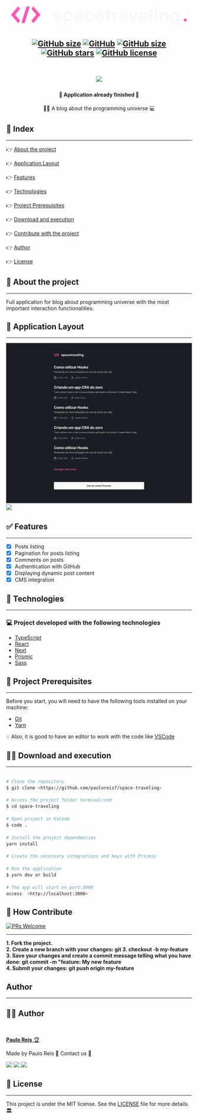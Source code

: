 <h1 align="center">
    <img src=".github/logo.svg" />
</h1>

<h2 align="center">

[![GitHub size](https://img.shields.io/github/repo-size/pauloreis7/space-traveling?color=purple)](https://github.com/pauloreis7/space-traveling/issues)
[![GitHub](https://img.shields.io/badge/types-TypeScript-%23007acc)](https://github.com/pauloreis7/space-traveling)
[![GitHub size](https://img.shields.io/github/last-commit/pauloreis7/space-traveling?color=%23964b00)](https://github.com/pauloreis7/space-traveling/commits)
[![GitHub stars](https://img.shields.io/github/stars/pauloreis7/space-traveling?color=%23f9d71c&style=flat)](https://github.com/pauloreis7/space-traveling/stargazers)
[![GitHub license](https://img.shields.io/github/license/pauloreis7/Foodfy)](https://github.com/pauloreis7/space-traveling/blob/master/LICENSE)

</h2>

<h1 align="center">
    <img src=".github/app.gif" />
</h1>

<h4 align="center">🏁 Application already finished 🏁</h4>

<p align="center">👨‍💻 A blog about the programming universe 💻</p>

## 🔗 Index
---
 <p>👉 <a href="#about">About the project</a> </p>
 <p>👉 <a href="#layout">Application Layout</a> </p>
 <p>👉 <a href="#func">Features</a> </p>
 <p>👉 <a href="#techs">Technologies</a> </p>
 <p>👉 <a href="#requests">Project Prerequisites</a> </p>
 <p>👉 <a href="#work">Download and execution</a> </p>
 <p>👉 <a href="#contribute">Contribute with the project</a> </p>
 <p>👉 <a href="#author">Author</a> </p>
 <p>👉 <a href="#license">License</a> </p>

<a id="about"></a>
## 🔎 About the project
---
<p>Full application for blog about programming universe with the most important interaction functionalities.</p>

<a id="layout"></a>
## 🎨 Application Layout
---
<img src=".github/home.svg" />
<img src=".github/post.svg" />

<a id="func"></a>
## ✅ Features
---
- [x] Posts listing
- [x] Pagination for posts listing
- [x] Comments on posts
- [x] Authentication with GitHub
- [x] Displaying dynamic post content
- [x] CMS integration

<a id="techs"></a>
## 🧪 Technologies
---
### 💻 Project developed with the following technologies

- [TypeScript](https://www.typescriptlang.org/)
- [React](https://reactjs.org/)
- [Next](https://nextjs.org/)
- [Prismic](https://prismic.io/)
- [Sass](https://sass-lang.com/)

<a id="requests"></a>
## 🚨 Project Prerequisites
---
 Before you start, you will need to have the following tools installed on your machine:

* [Git](https://git-scm.com)
* [Yarn](https://yarnpkg.com/)

💡 Also, it is good to have an editor to work with the code like [VSCode](https://code.visualstudio.com/)

<a id="work"></a>
## 🏄‍♂️ Download and execution
---

````bash

# Clone the repository
$ git clone <https://github.com/pauloreis7/space-traveling>

# Access the project folder terminal/cmd
$ cd space-traveling

# Open project in VsCode
$ code .

# Install the project dependencies
yarn install

# Create the necessary integrations and keys with Prismic

# Run the application
$ yarn dev or build

# The app will start on port:3000
access  <http://localhost:3000>

````

<a id="contribute"></a>
## 🎉 How Contribute

[![PRs Welcome](https://img.shields.io/badge/PRs-welcome-brightgreen.svg?style=flat-square)](https://github.com/pauloreis7/space-traveling/pulls)

---

<b>1. Fork the project.</b> <br />
<b>2. Create a new branch with your changes: git 3. checkout -b my-feature</b> <br />
<b>3. Save your changes and create a commit message telling what you have done: git commit -m "feature: My new feature</b> <br />
<b>4. Submit your changes: git push origin my-feature</b>


<a id="author"></a>
## Author
---

## 👨‍💻 Author

<a href="https://github.com/pauloreis7">

<img style="border-radius: 50%;" src="https://avatars1.githubusercontent.com/u/63323224?s=400&v=4" width="100px;" alt=""/>

<b>Paulo Reis</b> 🏆

</a>

<p>Made by Paulo Reis 🤴 Contact us 👋</p>

<a href = "mailto:paulosilvadosreis2057@gmail.com"><img src="https://img.shields.io/badge/Gmail-D14836?style=for-the-badge&logo=gmail&logoColor=white" target="_blank"></a>
<a href="https://www.linkedin.com/in/paulo-reis7/" target="_blank"><img src="https://img.shields.io/badge/-LinkedIn-%230077B5?style=for-the-badge&logo=linkedin&logoColor=white" target="_blank"></a>
<a href="https://www.instagram.com/pauloreis.7" target="_blank"><img src="https://img.shields.io/badge/-Instagram-%23E4405F?style=for-the-badge&logo=instagram&logoColor=white" target="_blank"></a>

<a id="license"></a>
## 📝 License
---
This project is under the MIT license. See the [LICENSE](LICENSE) file for more details.🏛️
